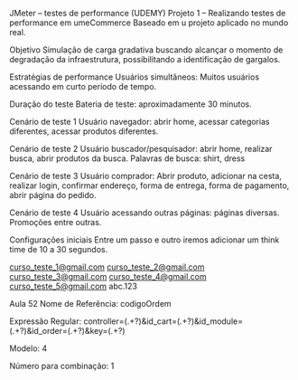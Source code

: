 JMeter – testes de performance (UDEMY)
Projeto 1 – Realizando testes de performance em umeCommerce
Baseado em u projeto aplicado no mundo real.

Objetivo
Simulação de carga gradativa buscando alcançar o momento de degradação da infraestrutura, possibilitando a identificação de gargalos.

Estratégias de performance
Usuários simultâneos: Muitos usuários acessando em curto período de tempo.

Duração do teste
Bateria de teste: aproximadamente 30 minutos.

Cenário de teste 1
Usuário navegador: abrir home, acessar categorias diferentes, acessar produtos diferentes.

Cenário de teste 2
Usuário buscador/pesquisador: abrir home, realizar busca, abrir produtos da busca.
Palavras de busca: shirt, dress

Cenário de teste 3
Usuário comprador: Abrir produto, adicionar na cesta, realizar login, confirmar endereço, forma de entrega, forma de pagamento, abrir página do pedido.

Cenário de teste 4
Usuário acessando outras páginas: páginas diversas. Promoções entre outras.

Configurações iniciais
Entre um passo e outro iremos adicionar um think time de 10 a 30 segundos.



curso_teste_1@gmail.com
curso_teste_2@gmail.com
curso_teste_3@gmail.com
curso_teste_4@gmail.com
curso_teste_5@gmail.com
abc.123

Aula 52
Nome de Referência: codigoOrdem

Expressão Regular: controller=(.+?)&id_cart=(.+?)&id_module=(.+?)&id_order=(.+?)&key=(.+?)

Modelo: $4$

Número para combinação: 1